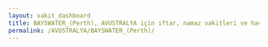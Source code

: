 ```yaml
---
layout: vakit_dashboard
title: BAYSWATER_(Perth), AVUSTRALYA için iftar, namaz vakitleri ve hava durumu - ilçe/eyalet seç
permalink: /AVUSTRALYA/BAYSWATER_(Perth)/
---
```


<script type="text/javascript">
  var GLOBAL_COUNTRY = 'AVUSTRALYA';
  var GLOBAL_CITY = 'BAYSWATER_(Perth)';
  var GLOBAL_STATE = '';
  var lat = 72;
  var lon = 21;
</script>
